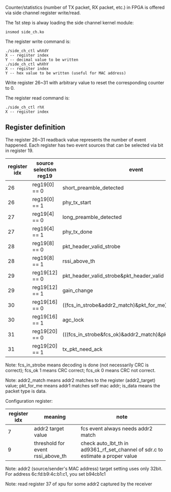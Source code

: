 <!--
Author: Xianjun jiao
SPDX-FileCopyrightText: 2019 UGent
SPDX-License-Identifier: AGPL-3.0-or-later
-->


Counter/statistics (number of TX packet, RX packet, etc.) in FPGA is offered via side channel register write/read.

The 1st step is alway loading the side channel kernel module:
```
insmod side_ch.ko
```

The register write command is:
```
./side_ch_ctl whXdY
X -- register index
Y -- decimal value to be written
./side_ch_ctl whXhY
X -- register index
Y -- hex value to be written (useful for MAC address)
```
Write register 26~31 with arbitrary value to reset the corresponding counter to 0.

The register read command is:
```
./side_ch_ctl rhX
X -- register index
```

## Register definition

The register 26~31 readback value represents the number of event happened. Each register has two event sources that can be selected via bit in register 19.

register idx|source selection reg19|event
------------|----------------------|-----------
26          |reg19[0] == 0         |short_preamble_detected
26          |reg19[0] == 1         |phy_tx_start
27          |reg19[4] == 0         |long_preamble_detected
27          |reg19[4] == 1         |phy_tx_done
28          |reg19[8] == 0         |pkt_header_valid_strobe
28          |reg19[8] == 1         |rssi_above_th
29          |reg19[12] == 0        |pkt_header_valid_strobe&pkt_header_valid
29          |reg19[12] == 1        |gain_change
30          |reg19[16] == 0        |((fcs_in_strobe&addr2_match)&pkt_for_me)&is_data
30          |reg19[16] == 1        |agc_lock
31          |reg19[20] == 0        |(((fcs_in_strobe&fcs_ok)&addr2_match)&pkt_for_me)&is_data
31          |reg19[20] == 1        |tx_pkt_need_ack

Note: fcs_in_strobe means decoding is done (not necessarily CRC is correct); fcs_ok 1 means CRC correct; fcs_ok 0 means CRC not correct.

Note: addr2_match means addr2 matches to the register (addr2_target) value; pkt_for_me means addr1 matches self mac addr; is_data means the packet type is data.

Configuration register:

register idx|meaning               |note
------------|----------------------|-----------
7           |addr2 target value    |fcs event always needs addr2 match
9           |threshold for event rssi_above_th|check auto_lbt_th in ad9361_rf_set_channel of sdr.c to estimate a proper value

Note: addr2 (source/sender's MAC address) target setting uses only 32bit. For address 6c:fd:b9:4c:b1:c1, you set b94cb1c1

Note: read register 37 of xpu for some addr2 captured by the receiver
